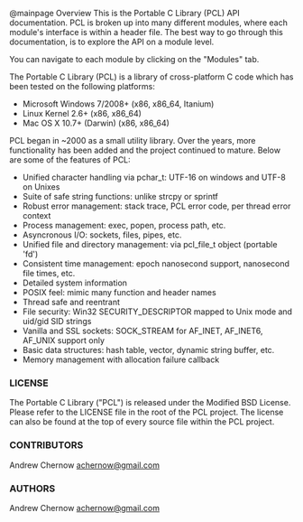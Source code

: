 @mainpage Overview
This is the Portable C Library (PCL) API documentation. PCL is broken up into many different
modules, where each module's interface is within a header file. The best way to go through
this documentation, is to explore the API on a module level.

You can navigate to each module by clicking on the "Modules" tab.

The Portable C Library (PCL) is a library of cross-platform C code which has been tested on the
following platforms:

* Microsoft Windows 7/2008+ (x86, x86_64, Itanium)
* Linux Kernel 2.6+         (x86, x86_64)
* Mac OS X 10.7+ (Darwin)   (x86, x86_64)

PCL began in ~2000 as a small utility library. Over the years, more functionality has been added
and the project continued to mature. Below are some of the features of PCL:

* Unified character handling via pchar_t: UTF-16 on windows and UTF-8 on Unixes
* Suite of safe string functions: unlike strcpy or sprintf
* Robust error management: stack trace, PCL error code, per thread error context
* Process management: exec, popen, process path, etc.
* Asyncronous I/O: sockets, files, pipes, etc.
* Unified file and directory management: via pcl_file_t object (portable 'fd')
* Consistent time management: epoch nanosecond support, nanosecond file times, etc.
* Detailed system information
* POSIX feel: mimic many function and header names
* Thread safe and reentrant
* File security: Win32 SECURITY_DESCRIPTOR mapped to Unix mode and uid/gid SID strings
* Vanilla and SSL sockets: SOCK_STREAM for AF_INET, AF_INET6, AF_UNIX support only
* Basic data structures: hash table, vector, dynamic string buffer, etc.
* Memory management with allocation failure callback


### LICENSE
The Portable C Library ("PCL") is released under the Modified BSD License. Please refer to the
LICENSE file in the root of the PCL project. The license can also be found at the top of every
source file within the PCL project.

### CONTRIBUTORS
Andrew Chernow <achernow@gmail.com>

### AUTHORS
Andrew Chernow <achernow@gmail.com>
